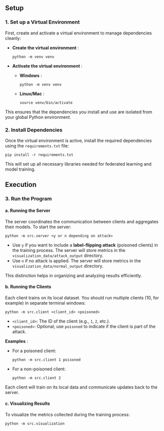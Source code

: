 ## Setup

### 1. Set up a Virtual Environment

First, create and activate a virtual environment to manage dependencies cleanly:

* **Create the virtual environment** :

  ```
  python -m venv venv
  ```
* **Activate the virtual environment** :

  * **Windows** :

    ```
    python -m venv venv
    ```
  * **Linux/Mac** :

    ```
    source venv/bin/activate

    ```

This ensures that the dependencies you install and use are isolated from your global Python environment.

### 2. Install Dependencies

Once the virtual environment is active, install the required dependencies using the `requirements.txt` file:

```
pip install -r requirements.txt
```

This will set up all necessary libraries needed for federated learning and model training.

## Execution

### 3. Run the Program

#### a. Running the Server

The server coordinates the communication between clients and aggregates their models. To start the server:

```
python -m src.server <y or n depending on attack>
```

* Use `y` if you want to include a **label-flipping attack** (poisoned clients) in the training process. The server will store metrics in the `visualization_data/attack_output` directory.
* Use `n` if no attack is applied. The server will store metrics in the `visualization_data/normal_output` directory.

This distinction helps in organizing and analyzing results efficiently.

#### b. Running the Clients

Each client trains on its local dataset. You should run multiple clients (10, for example) in separate terminal windows:

```
python -m src.client <client_id> <poisoned>
```

* `<client_id>`: The ID of the client (e.g., `1`, `2`, etc.).
* `<poisoned>`: Optional; use `poisoned` to indicate if the client is part of the attack.

 **Examples** :

* For a poisoned client:
  ```
  python -m src.client 1 poisoned
  ```
* For a non-poisoned client:
  ```
  python -m src.client 2
  ```

Each client will train on its local data and communicate updates back to the server.

#### c. Visualizing Results

To visualize the metrics collected during the training process:

```
python -m src.visualization

```
